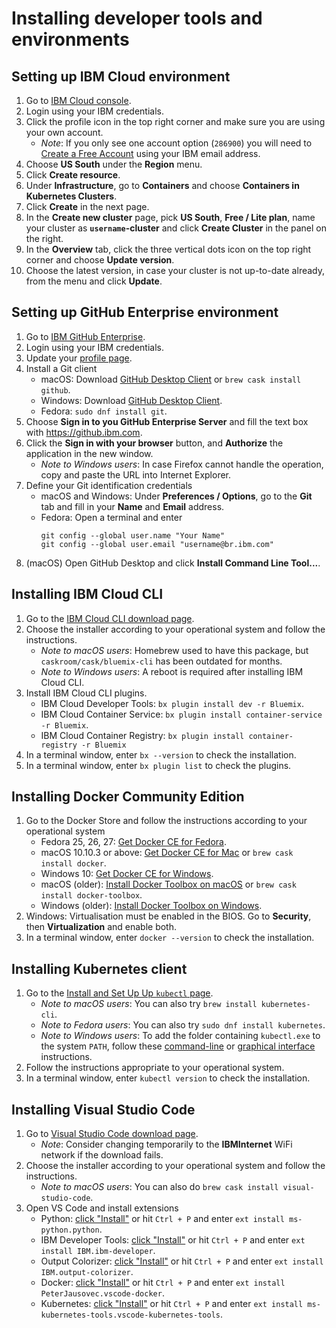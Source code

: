 # Installing developer tools and environments

## Setting up IBM Cloud environment

1. Go to [IBM Cloud console](https://console.bluemix.net/).
1. Login using your IBM credentials.
1. Click the profile icon in the top right corner and make sure you are using your own account.
    * *Note*: If you only see one account option (`286900`) you will need to [Create a Free Account](https://console.bluemix.net/registration?target=%2Fdashboard%2Fapps) using your IBM email address.
1. Choose **US South** under the **Region** menu.
1. Click **Create resource**.
1. Under **Infrastructure**, go to **Containers** and choose **Containers in Kubernetes Clusters**.
1. Click **Create** in the next page.
1. In the **Create new cluster** page, pick **US South**, **Free / Lite plan**, name your cluster as **`username`-cluster** and click **Create Cluster** in the panel on the right.
1. In the **Overview** tab, click the three vertical dots icon on the top right corner and choose **Update version**.
1. Choose the latest version, in case your cluster is not up-to-date already, from the menu and click **Update**.

## Setting up GitHub Enterprise environment

1. Go to [IBM GitHub Enterprise](https://github.ibm.com/).
1. Login using your IBM credentials.
1. Update your [profile page](https://github.ibm.com/settings/profile).
1. Install a Git client
    * macOS: Download [GitHub Desktop Client](https://desktop.github.com) or `brew cask install github`.
    * Windows: Download [GitHub Desktop Client](https://desktop.github.com).
    * Fedora: `sudo dnf install git`.
1. Choose **Sign in to you GitHub Enterprise Server** and fill the text box with <https://github.ibm.com>.
1. Click the **Sign in with your browser** button, and **Authorize** the application in the new window.
    * *Note to Windows users*: In case Firefox cannot handle the operation, copy and paste the URL into Internet Explorer.
1. Define your Git identification credentials
    * macOS and Windows: Under **Preferences / Options**, go to the **Git** tab and fill in your **Name** and **Email** address.
    * Fedora: Open a terminal and enter
        ```Shell
        git config --global user.name "Your Name"
        git config --global user.email "username@br.ibm.com"
        ```
1. (macOS) Open GitHub Desktop and click **Install Command Line Tool...**.

## Installing IBM Cloud CLI

1. Go to the [IBM Cloud CLI download page](https://console.bluemix.net/docs/cli/reference/bluemix_cli/get_started.html).
1. Choose the installer according to your operational system and follow the instructions.
    * *Note to macOS users*: Homebrew used to have this package, but `caskroom/cask/bluemix-cli` has been outdated for months.
    * *Note to Windows users*: A reboot is required after installing IBM Cloud CLI.
1. Install IBM Cloud CLI plugins.
    * IBM Cloud Developer Tools: `bx plugin install dev -r Bluemix`.
    * IBM Cloud Container Service: `bx plugin install container-service -r Bluemix`.
    * IBM Cloud Container Registry: `bx plugin install container-registry -r Bluemix`
1. In a terminal window, enter `bx --version` to check the installation.
1. In a terminal window, enter `bx plugin list` to check the plugins.

## Installing Docker Community Edition

1. Go to the Docker Store and follow the instructions according to your operational system
    * Fedora 25, 26, 27: [Get Docker CE for Fedora](https://store.docker.com/editions/community/docker-ce-server-fedora).
    * macOS 10.10.3 or above: [Get Docker CE for Mac](https://store.docker.com/editions/community/docker-ce-desktop-mac) or `brew cask install docker`.
    * Windows 10: [Get Docker CE for Windows](https://store.docker.com/editions/community/docker-ce-desktop-windows).
    * macOS (older): [Install Docker Toolbox on macOS](https://docs.docker.com/toolbox/toolbox_install_mac/) or `brew cask install docker-toolbox`.
    * Windows (older): [Install Docker Toolbox on Windows](https://docs.docker.com/toolbox/toolbox_install_windows/).
1. Windows: Virtualisation must be enabled in the BIOS. Go to **Security**, then **Virtualization** and enable both.
1. In a terminal window, enter `docker --version` to check the installation.

## Installing Kubernetes client

1. Go to the [Install and Set Up Up `kubectl` page](https://kubernetes.io/docs/tasks/tools/install-kubectl/#install-kubectl-binary-via-curl).
    * *Note to macOS users*: You can also try `brew install kubernetes-cli`.
    * *Note to Fedora users*: You can also try `sudo dnf install kubernetes`.
    * *Note to Windows users*: To add the folder containing `kubectl.exe` to the system `PATH`, follow these [command-line](https://www.windows-commandline.com/set-path-command-line/) or [graphical interface](http://www.itprotoday.com/management-mobility/how-can-i-add-new-folder-my-system-path) instructions.
1. Follow the instructions appropriate to your operational system.
1. In a terminal window, enter `kubectl version` to check the installation.

## Installing Visual Studio Code

1. Go to [Visual Studio Code download page](https://code.visualstudio.com/Download).
    * *Note*: Consider changing temporarily to the **IBMInternet** WiFi network if the download fails. 
1. Choose the installer according to your operational system and follow the instructions.
    * *Note to macOS users*: You can also do `brew cask install visual-studio-code`.
1. Open VS Code and install extensions
    * Python: [click "Install"](https://marketplace.visualstudio.com/items?itemName=ms-python.python) or hit `Ctrl + P` and enter `ext install ms-python.python`.
    * IBM Developer Tools: [click "Install"](https://marketplace.visualstudio.com/items?itemName=IBM.ibm-developer) or hit `Ctrl + P` and enter `ext install IBM.ibm-developer`.
    * Output Colorizer: [click "Install"](https://marketplace.visualstudio.com/items?itemName=IBM.output-colorizer) or hit `Ctrl + P` and enter `ext install IBM.output-colorizer`.
    * Docker: [click "Install"](https://marketplace.visualstudio.com/items?itemName=PeterJausovec.vscode-docker) or hit `Ctrl + P` and enter `ext install PeterJausovec.vscode-docker`.
    * Kubernetes: [click "Install"](https://marketplace.visualstudio.com/items?itemName=ms-kubernetes-tools.vscode-kubernetes-tools) or hit `Ctrl + P` and enter `ext install ms-kubernetes-tools.vscode-kubernetes-tools`.
